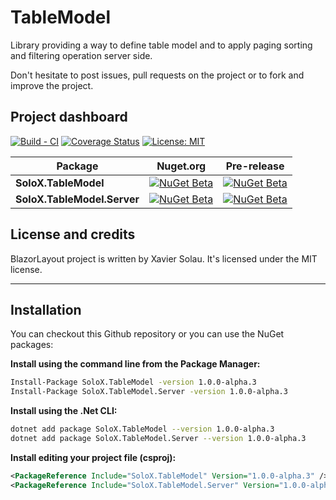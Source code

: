 # TableModel
Library providing a way to define table model and to apply paging sorting and filtering operation server side.

Don't hesitate to post issues, pull requests on the project or to fork and improve the project.

## Project dashboard

[![Build - CI](https://github.com/xaviersolau/TableModel/actions/workflows/build-ci.yml/badge.svg)](https://github.com/xaviersolau/TableModel/actions/workflows/build-ci.yml)
[![Coverage Status](https://coveralls.io/repos/github/xaviersolau/TableModel/badge.svg?branch=main)](https://coveralls.io/github/xaviersolau/TableModel?branch=main)
[![License: MIT](https://img.shields.io/badge/License-MIT-blue.svg)](LICENSE)

| Package                             | Nuget.org | Pre-release |
|-------------------------------------|-----------|-------------|
|**SoloX.TableModel**                 |[![NuGet Beta](https://img.shields.io/nuget/v/SoloX.TableModel.svg)](https://www.nuget.org/packages/SoloX.TableModel)|[![NuGet Beta](https://img.shields.io/nuget/vpre/SoloX.TableModel.svg)](https://www.nuget.org/packages/SoloX.TableModel)|
|**SoloX.TableModel.Server**          |[![NuGet Beta](https://img.shields.io/nuget/v/SoloX.TableModel.Server.svg)](https://www.nuget.org/packages/SoloX.TableModel.Server)|[![NuGet Beta](https://img.shields.io/nuget/vpre/SoloX.TableModel.svg)](https://www.nuget.org/packages/SoloX.TableModel)|

## License and credits

BlazorLayout project is written by Xavier Solau. It's licensed under the MIT license.


 * * *

## Installation

You can checkout this Github repository or you can use the NuGet packages:

**Install using the command line from the Package Manager:**
```bash
Install-Package SoloX.TableModel -version 1.0.0-alpha.3
Install-Package SoloX.TableModel.Server -version 1.0.0-alpha.3
```

**Install using the .Net CLI:**
```bash
dotnet add package SoloX.TableModel --version 1.0.0-alpha.3
dotnet add package SoloX.TableModel.Server --version 1.0.0-alpha.3
```

**Install editing your project file (csproj):**
```xml
<PackageReference Include="SoloX.TableModel" Version="1.0.0-alpha.3" />
<PackageReference Include="SoloX.TableModel.Server" Version="1.0.0-alpha.3" />
```


